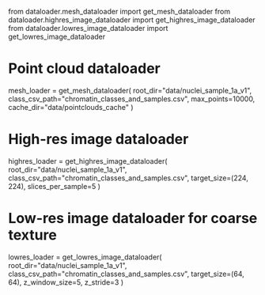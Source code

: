 from dataloader.mesh_dataloader import get_mesh_dataloader
from dataloader.highres_image_dataloader import get_highres_image_dataloader
from dataloader.lowres_image_dataloader import get_lowres_image_dataloader

# Point cloud dataloader
mesh_loader = get_mesh_dataloader(
    root_dir="data/nuclei_sample_1a_v1",
    class_csv_path="chromatin_classes_and_samples.csv",
    max_points=10000,
    cache_dir="data/pointclouds_cache"
)

# High-res image dataloader
highres_loader = get_highres_image_dataloader(
    root_dir="data/nuclei_sample_1a_v1",
    class_csv_path="chromatin_classes_and_samples.csv",
    target_size=(224, 224),
    slices_per_sample=5
)

# Low-res image dataloader for coarse texture
lowres_loader = get_lowres_image_dataloader(
    root_dir="data/nuclei_sample_1a_v1",
    class_csv_path="chromatin_classes_and_samples.csv",
    target_size=(64, 64),
    z_window_size=5,
    z_stride=3
)